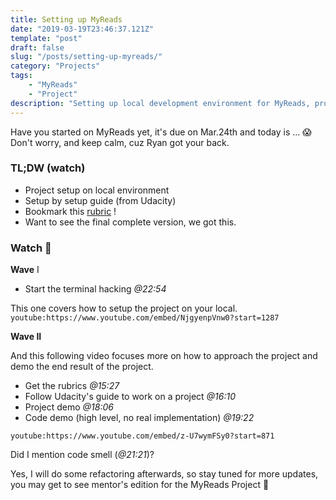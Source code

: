 ```yaml
---
title: Setting up MyReads
date: "2019-03-19T23:46:37.121Z"
template: "post"
draft: false
slug: "/posts/setting-up-myreads/"
category: "Projects"
tags:
    - "MyReads"
    - "Project"
description: "Setting up local development environment for MyReads, project breakdown and git tips and etc."
---
```


Have you started on MyReads yet, it's due on Mar.24th and today is ... 😱 Don't worry, and keep calm, cuz Ryan got your back.

### TL;DW (watch)

-   Project setup on local environment
-   Setup by setup guide (from Udacity)
-   Bookmark this [rubric](https://review.udacity.com/#!/rubrics/918/view) !
-   Want to see the final complete version, we got this.

### Watch 👀

**Wave** I

-   Start the terminal hacking _@22:54_

This one covers how to setup the project on your local.
`youtube:https://www.youtube.com/embed/NjgyenpVnw0?start=1287`

**Wave II**

And this following video focuses more on how to approach the project and demo the end result of the project.

-   Get the rubrics _@15:27_
-   Follow Udacity's guide to work on a project _@16:10_
-   Project demo _@18:06_
-   Code demo (high level, no real implementation) _@19:22_

`youtube:https://www.youtube.com/embed/z-U7wymFSy0?start=871`

Did I mention code smell (_@21:21_)?

Yes, I will do some refactoring afterwards, so stay tuned for more updates, you may get to see mentor's edition for the MyReads Project 🙊

